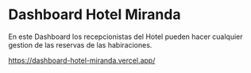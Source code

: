 # Dashboard Hotel Miranda

En este Dashboard los recepcionistas del Hotel pueden hacer cualquier gestion de las reservas de las habiraciones.


https://dashboard-hotel-miranda.vercel.app/
